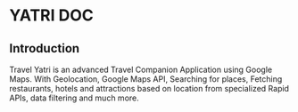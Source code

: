 # YATRI DOC

## Introduction
Travel Yatri is an advanced Travel Companion Application using Google Maps. With Geolocation, Google Maps API, Searching for places, Fetching restaurants, hotels and attractions based on location from specialized Rapid APIs, data filtering and much more.
